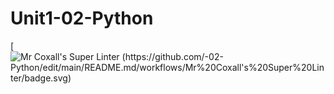 # Unit1-02-Python
[![Mr Coxall's Super Linter (https://github.com/-02-Python/edit/main/README.md/workflows/Mr%20Coxall's%20Super%20Linter/badge.svg)](https://github.com/-02-Python/edit/main/README.md/actions/)
